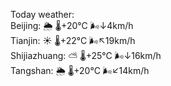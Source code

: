Today weather:  
Beijing: 🌦   🌡️+20°C 🌬️↓4km/h  
Tianjin: ☀️   🌡️+22°C 🌬️↖19km/h  
Shijiazhuang: ⛅️  🌡️+25°C 🌬️↓16km/h  
Tangshan: 🌦   🌡️+20°C 🌬️↙14km/h  
